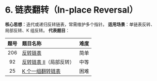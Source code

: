 # 6. **链表翻转（In-place Reversal）**

**核心思想**：迭代或递归反转链表，常需维护多个指针。
**适用场景**：单链表反转、局部反转、K 组反转。
**代表题目**：

| 题号 | 题目名称                                                     | 难度 |
| :--: | :----------------------------------------------------------- | ---- |
| 206  | [反转链表](https://leetcode.cn/problems/reverse-linked-list/) | 简单 |
|  92  | [反转链表 II](https://leetcode.cn/problems/reverse-linked-list-ii/)（局部反转） | 中等 |
|  25  | [K 个一组翻转链表](https://leetcode.cn/problems/reverse-nodes-in-k-group/) | 困难 |